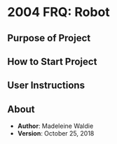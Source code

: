 # 2004 FRQ: Robot

## Purpose of Project

## How to Start Project

## User Instructions

## About

* **Author**: Madeleine Waldie
* **Version**: October 25, 2018